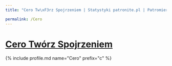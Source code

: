 ```yaml
---
title: "Cero Tw\xF3rz Spojrzeniem | Statystyki patronite.pl | Patromierz"

permalink: /Cero
---
```


# [Cero Twórz Spojrzeniem](https://patronite.pl/Cero)

{% include profile.md name="Cero" prefix="c" %}
